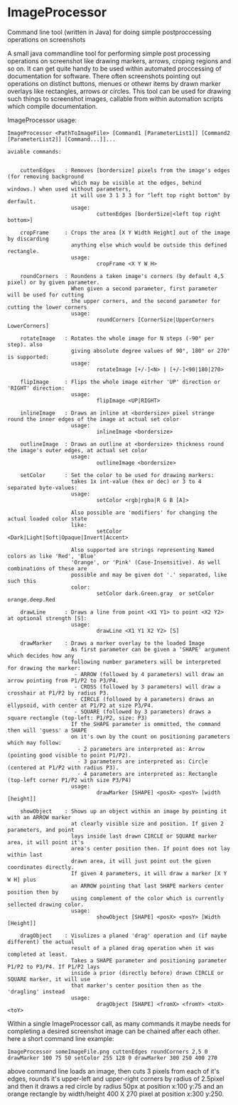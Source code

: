 # ImageProcessor
Command line tool (written in Java) for doing simple postproccessing operations on screenshots


A small java commandline tool for performing simple post processing operations on screenshot like drawing markers, arrows, croping regions and so on. It can get quite handy to be used within automated proccessing of documentation for software. There often screenshots pointing out operations on distinct buttons, menues or othewr items by drawn marker overlays like rectangles, arrows or circles. This tool can be used for drawing such things to screenshot images, callable from within automation scripts which compile documentation.


ImageProcessor usage:

    ImageProcessor <PathToImageFile> [Command1 [ParameterList1]] [Command2 [ParameterList2]] [Command...]]...

    aviable commands:


        cuttenEdges   : Removes [bordersize] pixels from the image's edges (for removing background
                        which may be visible at the edges, behind windows.) when used without parameters,
                        it will use 3 1 3 3 for "left top right bottom" by derfault.
                        usage:
                                cuttenEdges [borderSize|<left top right bottom>]

        cropFrame     : Crops the area [X Y Width Height] out of the image by discarding
                        anything else which would be outside this defined rectangle.
                        usage:
                                cropFrame <X Y W H>

        roundCorners  : Roundens a taken image's corners (by default 4,5 pixel) or by given parameter.
                        When given a second parameter, first parameter will be used for cutting
                        the upper corners, and the second parameter for cutting the lower corners
                        usage:
                                roundCorners [CornerSize|UpperCorners LowerCorners]

        rotateImage   : Rotates the whole image for N steps (-90° per step). also
                        giving absolute degree values of 90°, 180° or 270° is supported:
                        usage:
                                rotateImage [+/-]<N> | [+/-]<90|180|270>

        flipImage     : Flips the whole image eitrher 'UP' direction or 'RIGHT' direction:
                        usage:
                                flipImage <UP|RIGHT>

        inlineImage   : Draws an inline at <bordersize> pixel strange round the inner edges of the image at actual set color
                        usage:
                                inlineImage <bordersize>

        outlineImage  : Draws an outline at <bordersize> thickness round the image's outer edges, at actual set color
                        usage:
                                outlineImage <bordersize>

        setColor      : Set the color to be used for drawing markers:
                        takes 1x int-value (hex or dec) or 3 to 4 separated byte-values:
                        usage:
                                setColor <rgb|rgba|R G B [A]>

                        Also possible are 'modifiers' for changing the actual loaded color state
                        like:
                                setColor <Dark|Light|Soft|Opaque|Invert|Accent>

                        Also supported are strings representing Named colors as like 'Red', 'Blue'
                        'Orange', or 'Pink' (Case-Insensitive). As well combinations of these are
                        possible and may be given dot '.' separated, like such this
                        color:
                                setColor dark.Green.gray  or setColor orange.deep.Red

        drawLine      : Draws a line from point <X1 Y1> to point <X2 Y2> at optional strength [S]:
                        usage:
                                drawLine <X1 Y1 X2 Y2> [S]

        drawMarker    : Draws a marker overlay to the loaded Image
                        As first parameter can be given a 'SHAPE' argument which decides how any
                        following number parameters will be interpreted for drawing the marker:
                         - ARROW (followed by 4 parameters) will draw an arrow pointing from P1/P2 to P3/P4.
                         - CROSS (followed by 3 parameters) will draw a crosshair at P1/P2 by radius P3.
                         - CIRCLE (followed by 4 parameters) draws an ellypsoid, with center at P1/P2 at size P3/P4.
                         - SQUARE (followed by 3 parameters) draws a square rectangle (top-left: P1/P2, size: P3)
                        If the SHAPE parameter is ommitted, the command then will 'guess' a SHAPE
                        on it's own by the count on positioning parameters which may follow:
                          - 2 parameters are interpreted as: Arrow (pointing good visible to point P1/P2).
                          - 3 parameters are interpreted as: Circle (centered at P1/P2 with radius P3).
                          - 4 parameters are interpreted as: Rectangle (top-left corner P1/P2 with size P3/P4)
                        usage:
                                drawMarker [SHAPE] <posX> <posY> [width [height]]

        showObject    : Shows up an object within an image by pointing it with an ARROW marker
                        at clearly visible size and position. If given 2 parameters, and point
                        lays inside last drawn CIRCLE or SQUARE marker area, it will point it's
                        area's center position then. If point does not lay within last
                        drawn area, it will just point out the given coordinates directly.
                        If given 4 parameters, it will draw a marker [X Y W H] plus
                        an ARROW pointing that last SHAPE markers center position then by
                        using complement of the color which is currently sellected drawing color.
                        usage:
                                showObject [SHAPE] <posX> <posY> [Width [Height]]

        dragObject    : Visulizes a planed 'drag' operation and (if maybe different) the actual
                        result of a planed drag operation when it was completed at least.
                        Takes a SHAPE parameter and positioning parameter P1/P2 to P3/P4. If P1/P2 lays
                        inside a prior (directly before) drawn CIRCLE or SQUARE marker, it will use
                        that marker's center position then as the 'dragling' instead
                        usage:
                                dragObject [SHAPE] <fromX> <fromY> <toX> <toY>


Within a single ImageProcessor call, as many commands it maybe needs for completing a desired
screenshot image can be chained after each other. here a short command line example:

    ImageProcessor someImageFile.png cuttenEdges roundCorners 2,5 0 drawMarker 100 75 50 setColor 255 128 0 drawMarker 300 250 400 270

above command line loads an image, then cuts 3 pixels from each of it's edges, rounds it's
upper-left and upper-right corners by radius of 2.5pixel and then it draws a red circle by
radius 50px at position x:100 y:75 and an orange rectangle by width/height 400 X 270 pixel
at position x:300 y:250.



    
    
